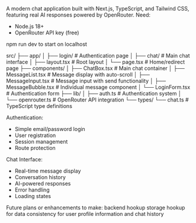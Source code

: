 A modern chat application built with Next.js, TypeScript, and Tailwind CSS, featuring real AI responses powered by OpenRouter.
Need:
- Node.js 18+ 
- OpenRouter API key (free)

npm run dev to start on localhost

src/
├── app/
│   ├── login/          # Authentication page
│   ├── chat/           # Main chat interface
│   ├── layout.tsx      # Root layout
│   └── page.tsx        # Home/redirect page
├── components/
│   ├── ChatBox.tsx     # Main chat container
│   ├── MessageList.tsx # Message display with auto-scroll
│   ├── MessageInput.tsx # Message input with send functionality
│   ├── MessageBubble.tsx # Individual message component
│   └── LoginForm.tsx   # Authentication form
├── lib/
│   ├── auth.ts         # Authentication system
│   └── openrouter.ts   # OpenRouter API integration
└── types/
    └── chat.ts         # TypeScript type definitions


Authentication:
- Simple email/password login
- User registration
- Session management
- Route protection

Chat Interface:
- Real-time message display
- Conversation history
- AI-powered responses
- Error handling
- Loading states

Future plans or enhancements to make:
backend hookup storage hookup for data consistency for user profile information and chat history
